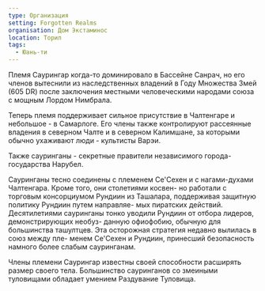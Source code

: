 ```yaml
---
type: Организация
setting: Forgotten Realms
organisation: Дом Экстаминос
location: Торил
tags:
  - Юань-ти
---
```

Племя Саурингар когда-то доминировало в Бассейне Санрач, но его членов вытеснили из наследственных владений в
Году Множества Змей (605 DR) после заключения местными человеческими народами союза с мощным Лордом Нимбрала.

Теперь племя поддерживает сильное присутствие в Чалтенгаре и небольшое - в Самарлоге. Его члены также контролируют
рассеянные владения в северном Чалте и в северном Калимшане, за которыми обычно ухаживают люди - культисты Варэи.

Также сауринганы - секретные правители независимого города-государства Нарубел.

Сауринганы тесно соединены с племенем Се'Сехен и с нагами-духами Чалтенгара. Кроме того, они столетиями косвен-
но работали с торговым консорциумом Рундиин из Ташалара, поддерживая защитную политику Рундиин путем направляе-
мых пиратских действий. Десятилетиями сауринганы тонко уводили Рундиин от отбора лидеров, демонстрирующих необуз-
данную офиофобию, обычную для большинства ташултцев. Эта осторожная стратегия недавно вылилась в союз между пле-
менем Се'Сехен и Рундиин, принесший безопасность намного более слабым сауринганам.

Члены племени Саурингар известны своей способности расширять размер своего тела. Большинство сауринганов со
змеиными туловищами обладает умением Раздувание Туловища.